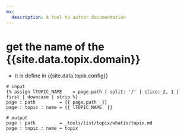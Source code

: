 ```yaml
---
mx:
  description: A tool to author documentation
---
```




# get the name of the {{site.data.topix.domain}}
- it is define in {{site.data.topix.config}}
```liquid
# input
{% assign lTOPIC_NAME    = page.path | split: '/' | slice: 2, 1 | first | downcase | strip %}
page : path         = {{ page.path  }}
page : topic : name = {{ lTOPIC_NAME  }}

# output
page : path         = _tools/list/topix/whatis/topix.md
page : topic : name = topix
```

